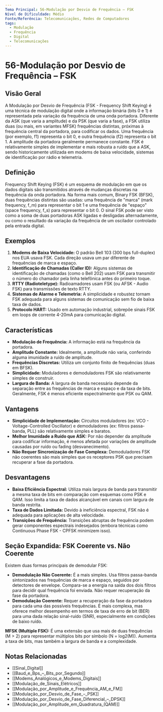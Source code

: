 ```yaml
---
Tema Principal: 56-Modulação por Desvio de Frequência – FSK
Nível de Dificuldade: Médio
Fonte/Referência: Telecomunicações, Redes de Computadores
tags:
  - Modulação
  - Frequência
  - Digital
  - Telecomunicações
---
```


# 56-Modulação por Desvio de Frequência – FSK

## Visão Geral

A Modulação por Desvio de Frequência (FSK - Frequency Shift Keying) é uma técnica de modulação digital onde a informação binária (bits 0 e 1) é representada pela variação da frequência de uma onda portadora. Diferente da ASK (que varia a amplitude) e da PSK (que varia a fase), a FSK utiliza duas (ou mais, em variantes MFSK) frequências distintas, próximas à frequência central da portadora, para codificar os dados. Uma frequência (por exemplo, f1) representa o bit 0, e outra frequência (f2) representa o bit 1. A amplitude da portadora geralmente permanece constante. FSK é relativamente simples de implementar e mais robusta a ruído que a ASK, sendo historicamente utilizada em modems de baixa velocidade, sistemas de identificação por rádio e telemetria.

## Definição

Frequency Shift Keying (FSK) é um esquema de modulação em que os dados digitais são transmitidos através de mudanças discretas na frequência da onda portadora. Na forma mais comum, Binary FSK (BFSK), duas frequências distintas são usadas: uma frequência de "marca" (mark frequency, f_m) para representar o bit 1 e uma frequência de "espaço" (space frequency, f_s) para representar o bit 0. O sinal FSK pode ser visto como a soma de duas portadoras ASK ligadas e desligadas alternadamente, ou como o resultado da variação da frequência de um oscilador controlado pela entrada digital.

## Exemplos

1.  **Modems de Baixa Velocidade:** O padrão Bell 103 (300 bps full-duplex) nos EUA usava FSK. Cada direção usava um par diferente de frequências de marca e espaço.
2.  **Identificação de Chamadas (Caller ID):** Alguns sistemas de identificação de chamadas (como o Bell 202) usam FSK para transmitir o número do chamador pela linha telefônica antes do primeiro toque.
3.  **RTTY (Radioteletype):** Radioamadores usam FSK (ou AFSK - Audio FSK) para transmissões de texto RTTY.
4.  **Sistemas de Alarme e Telemetria:** A simplicidade e robustez tornam FSK adequada para alguns sistemas de comunicação sem fio de baixa taxa de dados.
5.  **Protocolo HART:** Usado em automação industrial, sobrepõe sinais FSK em loops de corrente 4-20mA para comunicação digital.

## Características

*   **Modulação de Frequência:** A informação está na frequência da portadora.
*   **Amplitude Constante:** Idealmente, a amplitude não varia, conferindo alguma imunidade a ruído de amplitude.
*   **Frequências Discretas:** Utiliza um conjunto finito de frequências (duas em BFSK).
*   **Simplicidade:** Moduladores e demoduladores FSK são relativamente simples de construir.
*   **Largura de Banda:** A largura de banda necessária depende da separação entre as frequências de marca e espaço e da taxa de bits. Geralmente, FSK é menos eficiente espectralmente que PSK ou QAM.

## Vantagens

*   **Simplicidade de Implementação:** Circuitos moduladores (ex: VCO - Voltage-Controlled Oscillator) e demoduladores (ex: filtros passa-banda, PLL) são relativamente simples e baratos.
*   **Melhor Imunidade a Ruído que ASK:** Por não depender da amplitude para codificar informação, é menos afetada por variações de amplitude causadas por ruído ou fading (desvanecimento).
*   **Não Requer Sincronização de Fase Complexa:** Demoduladores FSK não coerentes são mais simples que os receptores PSK que precisam recuperar a fase da portadora.

## Desvantagens

*   **Baixa Eficiência Espectral:** Utiliza mais largura de banda para transmitir a mesma taxa de bits em comparação com esquemas como PSK e QAM. Isso limita a taxa de dados alcançável em canais com largura de banda restrita.
*   **Taxa de Dados Limitada:** Devido à ineficiência espectral, FSK não é adequada para aplicações de alta velocidade.
*   **Transições de Frequência:** Transições abruptas de frequência podem gerar componentes espectrais indesejados (embora técnicas como Continuous Phase FSK - CPFSK minimizem isso).

## Seção Expandida: FSK Coerente vs. Não Coerente

Existem duas formas principais de demodular FSK:
*   **Demodulação Não Coerente:** É a mais simples. Usa filtros passa-banda sintonizados nas frequências de marca e espaço, seguidos por detectores de envelope. Compara-se a energia na saída dos dois filtros para decidir qual frequência foi enviada. Não requer recuperação da fase da portadora.
*   **Demodulação Coerente:** Requer a recuperação da fase da portadora para cada uma das possíveis frequências. É mais complexa, mas oferece melhor desempenho em termos de taxa de erro de bit (BER) para uma dada relação sinal-ruído (SNR), especialmente em condições de baixo ruído.

**MFSK (Multiple FSK):** É uma extensão que usa mais de duas frequências (M > 2) para representar múltiplos bits por símbolo (N = log2(M)). Aumenta a taxa de bits, mas também a largura de banda e a complexidade.

## Notas Relacionadas

*   [[Sinal_Digital]]
*   [[Baud_e_Bps_–_Bits_por_Segundo]]
*   [[Modems_Analógicos_e_Modems_Digitais]]
*   [[Modulação_de_Sinais_Elétricos]]
*   [[Modulação_por_Amplitude_e_Frequência_AM_e_FM]]
*   [[Modulação_por_Desvio_de_Fase_–_PSK]]
*   [[Modulação_por_Desvio_de_Fase_Diferencial_–_DPSK]]
*   [[Modulação_por_Amplitude_em_Quadratura_(QAM)]]

